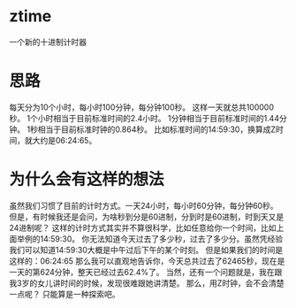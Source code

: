 # ztime
一个新的十进制计时器

# 思路
每天分为10个小时，每小时100分钟，每分钟100秒。
这样一天就总共100000秒。
1个小时相当于目前标准时间的2.4小时。
1分钟相当于目前标准时间的1.44分钟。
1秒相当于目前标准时钟的0.864秒。
比如标准时间的14:59:30，换算成Z时间，就大约是06:24:65。

# 为什么会有这样的想法
虽然我们习惯了目前的计时方式。一天24小时，每小时60分钟，每分钟60秒。
但是，有时候我还是会问，为啥秒到分是60进制，分到时是60进制，时到天又是24进制呢？
这样的计时方式其实并不算很科学，比如任意给你一个时间，比如上面举例的14:59:30。
你无法知道今天过去了多少秒，过去了多少分。虽然凭经验我们可以知道14:59:30大概是中午过后下午的某个时刻。
但是如果我们的时间是这样的：06:24:65
那么我可以直观地告诉你，今天总共过去了62465秒，现在是一天的第624分钟，整天已经过去62.4%了。
当然，还有一个问题就是，我在跟我3岁的女儿讲时间的时候，发现很难跟她讲清楚。
那么，用Z时钟，会不会清楚一点呢？
只能算是一种探索吧。